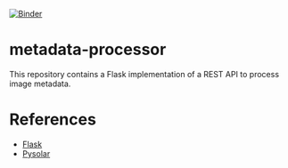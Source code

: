 [![Binder](https://mybinder.org/badge_logo.svg)](https://mybinder.org/v2/gh/bsamadi/metadata-processor)

# metadata-processor
This repository contains a Flask implementation of a REST API to process image metadata.  

# References

* [Flask](https://flask.palletsprojects.com/en/2.1.x/)
* [Pysolar](https://pysolar.org/)